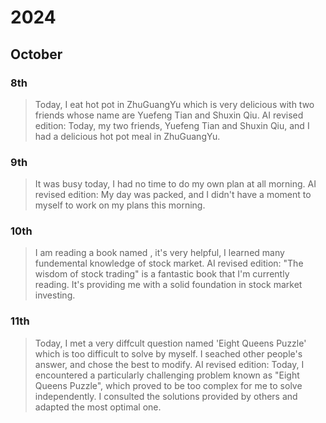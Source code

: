 # 2024

## October

### 8th
> Today, I eat hot pot in ZhuGuangYu which is very delicious with two friends whose name are Yuefeng Tian and Shuxin Qiu.
> AI revised edition: Today, my two friends, Yuefeng Tian and Shuxin Qiu, and I had a delicious hot pot meal in ZhuGuangYu.

### 9th
> It was busy today, I had no time to do my own plan at all morning.
> AI revised edition: My day was packed, and I didn't have a moment to myself to work on my plans this morning.

### 10th
> I am reading a book named <The Wisdom of Buy and Sell Stock>, it's very helpful, I learned many fundemental knowledge of stock market.
> AI revised edition: "The wisdom of stock trading" is a fantastic book that I'm currently reading. It's providing me with a solid foundation in stock market investing.

### 11th
> Today, I met a very diffcult question named 'Eight Queens Puzzle' which is too difficult to solve by myself. I seached other people's answer, and chose the best to modify.
> AI revised edition: Today, I encountered a particularly challenging problem known as "Eight Queens Puzzle", which proved to be too complex for me to solve independently. I consulted the solutions provided by others and adapted the most optimal one.
